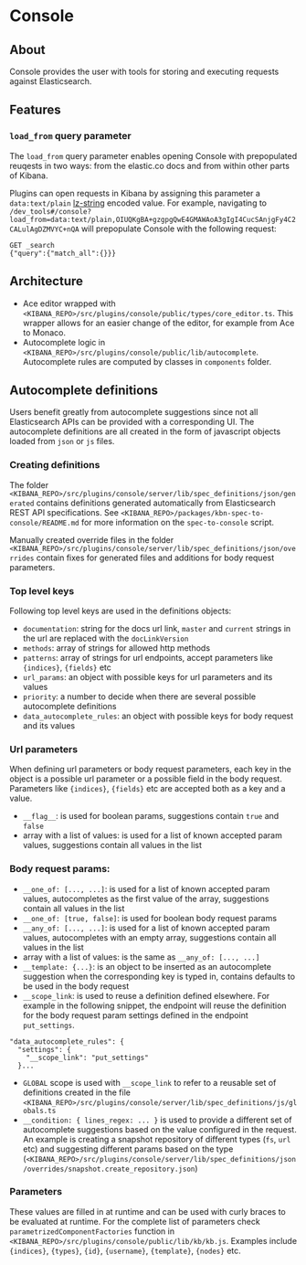 # Console

## About

Console provides the user with tools for storing and executing requests against Elasticsearch.

## Features

### `load_from` query parameter

The `load_from` query parameter enables opening Console with prepopulated reuqests in two ways: from the elastic.co docs and from within other parts of Kibana.

Plugins can open requests in Kibana by assigning this parameter a `data:text/plain` [lz-string](https://pieroxy.net/blog/pages/lz-string/index.html) encoded value. For example, navigating to `/dev_tools#/console?load_from=data:text/plain,OIUQKgBA+gzgpgQwE4GMAWAoA3gIgI4CucSAnjgFy4C2CALulAgDZMVYC+nQA` will prepopulate Console with the following request:

```
GET _search
{"query":{"match_all":{}}}
```


## Architecture
- Ace editor wrapped with `<KIBANA_REPO>/src/plugins/console/public/types/core_editor.ts`. This wrapper allows for an easier change of the editor, for example from Ace to Monaco.
- Autocomplete logic in `<KIBANA_REPO>/src/plugins/console/public/lib/autocomplete`. Autocomplete rules are computed by classes in `components` folder.

## Autocomplete definitions
Users benefit greatly from autocomplete suggestions since not all Elasticsearch APIs can be provided with a corresponding UI. The autocomplete definitions are all created in the form of javascript objects loaded from `json` or `js` files. 

### Creating definitions
The folder `<KIBANA_REPO>/src/plugins/console/server/lib/spec_definitions/json/generated` contains definitions generated automatically from Elasticsearch REST API specifications. See `<KIBANA_REPO>/packages/kbn-spec-to-console/README.md` for more information on the `spec-to-console` script. 

Manually created override files in the folder `<KIBANA_REPO>/src/plugins/console/server/lib/spec_definitions/json/overrides` contain fixes for generated files and additions for body request parameters.   

### Top level keys
Following top level keys are used in the definitions objects:

- `documentation`: string for the docs url link, `master` and `current` strings in the url are replaced with the `docLinkVersion`
- `methods`: array of strings for allowed http methods
- `patterns`: array of strings for url endpoints, accept parameters like `{indices}`, `{fields}` etc
- `url_params`: an object with possible keys for url parameters and its values
- `priority`: a number to decide when there are several possible autocomplete definitions
- `data_autocomplete_rules`: an object with possible keys for body request and its values

### Url parameters
When defining url parameters or body request parameters, each key in the object is a possible url parameter or a possible field in the body request. Parameters like `{indices}`, `{fields}` etc are accepted both as a key and a value.

- `__flag__`: is used for boolean params, suggestions contain `true` and `false`
- array with a list of values: is used for a list of known accepted param values, suggestions contain all values in the list

### Body request params:
- `__one_of: [..., ...]`: is used for a list of known accepted param values, autocompletes as the first value of the array, suggestions contain all values in the list
- `__one_of: [true, false]`: is used for boolean body request params
- `__any_of: [..., ...]`: is used for a list of known accepted param values, autocompletes with an empty array, suggestions contain all values in the list
- array with a list of values: is the same as `__any_of: [..., ...]`
- `__template: {...}`: is an object to be inserted as an autocomplete suggestion when the corresponding key is typed in, contains defaults to be used in the body request
- `__scope_link`: is used to reuse a definition defined elsewhere. For example in the following snippet, the endpoint will reuse the definition for the body request param settings defined in the endpoint `put_settings`.

```
"data_autocomplete_rules": {
  "settings": {
    "__scope_link": "put_settings"
  }...
```
- `GLOBAL` scope is used with `__scope_link` to refer to a reusable set of definitions created in the file `<KIBANA_REPO>/src/plugins/console/server/lib/spec_definitions/js/globals.ts`
- `__condition: { lines_regex: ... }` is used to provide a different set of autocomplete suggestions based on the value configured in the request. An example is creating a snapshot repository of different types (`fs`, `url` etc) and suggesting different params based on the type (`<KIBANA_REPO>/src/plugins/console/server/lib/spec_definitions/json/overrides/snapshot.create_repository.json`)


### Parameters
These values are filled in at runtime and can be used with curly braces to be evaluated at runtime. For the complete list of parameters check `parametrizedComponentFactories` function in `<KIBANA_REPO>/src/plugins/console/public/lib/kb/kb.js`. Examples include `{indices}`, `{types}`, `{id}`, `{username}`, `{template}`, `{nodes}` etc.

